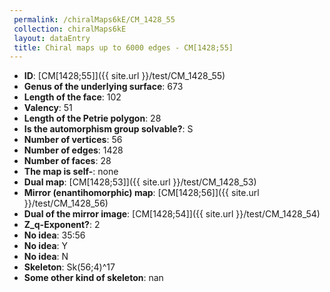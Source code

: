```yaml
--- 
 permalink: /chiralMaps6kE/CM_1428_55 
 collection: chiralMaps6kE
 layout: dataEntry
 title: Chiral maps up to 6000 edges - CM[1428;55]
---
```


- **ID**: [CM[1428;55]]({{ site.url }}/test/CM_1428_55)
- **Genus of the underlying surface**: 673
- **Length of the face**: 102
- **Valency**: 51
- **Length of the Petrie polygon**: 28
- **Is the automorphism group solvable?**: S
- **Number of vertices**: 56
- **Number of edges**: 1428
- **Number of faces**: 28
- **The map is self-**: none
- **Dual map**: [CM[1428;53]]({{ site.url }}/test/CM_1428_53)
- **Mirror (enantihomorphic) map**: [CM[1428;56]]({{ site.url }}/test/CM_1428_56)
- **Dual of the mirror image**: [CM[1428;54]]({{ site.url }}/test/CM_1428_54)
- **Z_q-Exponent?**: 2
- **No idea**:  35:56
- **No idea**: Y
- **No idea**: N
- **Skeleton**: Sk(56;4)^17
- **Some other kind of skeleton**: nan
